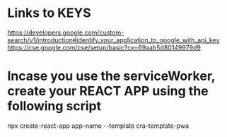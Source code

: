 # Links to KEYS

https://developers.google.com/custom-search/v1/introduction#identify_your_application_to_google_with_api_key
https://cse.google.com/cse/setup/basic?cx=69aab5d80149979d9

# Incase you use the serviceWorker, create your REACT APP using the following script

npx create-react-app app-name --template cra-template-pwa
